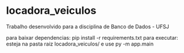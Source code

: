 # locadora_veiculos
Trabalho desenvolvido para a disciplina de Banco de Dados - UFSJ

para baixar dependencias: pip install -r requirements.txt
para executar: esteja na pasta raiz locadora_veiculos/ e use py -m app.main 
